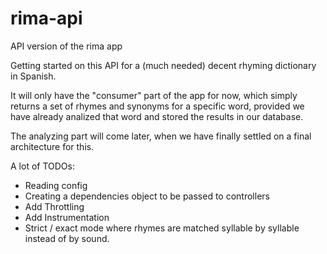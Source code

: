 # rima-api
API version of the rima app

Getting started on this API for a (much needed) decent rhyming dictionary in Spanish.

It will only have the "consumer" part of the app for now, which simply returns a set of rhymes and synonyms for a specific word, provided we have already analized that word and stored the results in our database.

The analyzing part will come later, when we have finally settled on a final architecture for this.

A lot of TODOs:
* Reading config
* Creating a dependencies object to be passed to controllers
* Add Throttling
* Add Instrumentation
* Strict / exact mode where rhymes are matched syllable by syllable instead of by sound.
